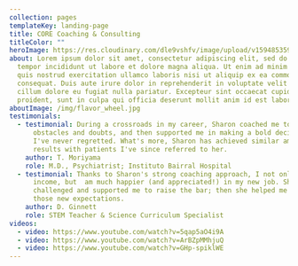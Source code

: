 ```yaml
---
collection: pages
templateKey: landing-page
title: CORE Coaching & Consulting
titleColor: ""
heroImage: https://res.cloudinary.com/dle9vshfv/image/upload/v1594853594/Screen_Shot_2020-07-14_at_3.36.37_PM_tuyv1z.png
about: Lorem ipsum dolor sit amet, consectetur adipiscing elit, sed do eiusmod
  tempor incididunt ut labore et dolore magna aliqua. Ut enim ad minim veniam,
  quis nostrud exercitation ullamco laboris nisi ut aliquip ex ea commodo
  consequat. Duis aute irure dolor in reprehenderit in voluptate velit esse
  cillum dolore eu fugiat nulla pariatur. Excepteur sint occaecat cupidatat non
  proident, sunt in culpa qui officia deserunt mollit anim id est laborum.
aboutImage: /img/flavor_wheel.jpg
testimonials:
  - testimonial: During a crossroads in my career, Sharon coached me to overcome
      obstacles and doubts, and then supported me in making a bold decision that
      I've never regretted. What's more, Sharon has achieved similar amazing
      results with patients I've since referred to her.
    author: T. Moriyama
    role: M.D., Psychiatrist; Instituto Bairral Hospital
  - testimonial: Thanks to Sharon's strong coaching approach, I not only doubled my
      income, but  am much happier (and appreciated!) in my new job. She
      challenged and supported me to raise the bar; then she helped me exceed
      those new expectations.
    author: D. Ginnett
    role: STEM Teacher & Science Curriculum Specialist
videos:
  - video: https://www.youtube.com/watch?v=5qap5aO4i9A
  - video: https://www.youtube.com/watch?v=ArBZpMMhjuQ
  - video: https://www.youtube.com/watch?v=GHp-spiklWE
---
```

